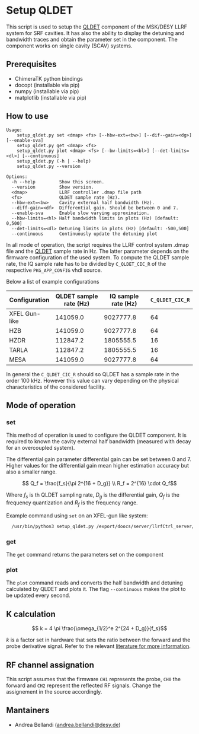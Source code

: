 Setup QLDET
===========

This script is used to setup the [QLDET][1] component of the MSK/DESY LLRF system for
SRF cavities. It has also the ability to display the detuning and bandwidth traces
and obtain the parameter set in the component. The component works on single cavity
(SCAV) systems.

Prerequisites
-------------

* ChimeraTK python bindings
* docopt (installable via pip)
* numpy (installable via pip)
* matplotlib (installable via pip)

How to use
----------

```
Usage:
    setup_qldet.py set <dmap> <fs> [--hbw-ext=<bw>] [--dif--gain=<dg>] [--enable-sva]
    setup_qldet.py get <dmap> <fs>
    setup_qldet.py plot <dmap> <fs> [--bw-limits=<bl>] [--det-limits=<dl>] [--continuous]
    setup_qldet.py (-h | --help)
    setup_qldet.py --version

Options:
  -h --help         Show this screen.
  --version         Show version.
  <dmap>            LLRF controller .dmap file path
  <fs>              QLDET sample rate (Hz).
  --hbw-ext=<bw>    Cavity external half bandwidth (Hz).
  --diff-gain=<df>  Differential gain. Should be between 0 and 7.
  --enable-sva      Enable slow varying approximation.
  --hbw-limits=<hl> Half bandwidth limits in plots (Hz) [default: 0,500]
  --det-limits=<dl> Detuning limits in plots (Hz) [default: -500,500]
  --continuous      Continuously update the detuning plot
```

In all mode of operation, the script requires the LLRF control system .dmap file
and the [QLDET][1] sample rate in Hz. The latter parameter depends on the firmware
configuration of the used system. To compute the QLDET sample rate, the IQ sample rate
has to be divided by `C_QLDET_CIC_R` of the respective `PKG_APP_CONFIG` vhdl source.

Below a list of example configurations

| Configuration | QLDET sample rate (Hz) | IQ sample rate (Hz) | `C_QLDET_CIC_R` |
| ------------- | ---------------------- | ------------------- | --------------- |
| XFEL Gun-like | 141059.0               | 9027777.8           | 64              |
| HZB           | 141059.0               | 9027777.8           | 64              |
| HZDR          | 112847.2               | 1805555.5           | 16              |
| TARLA         | 112847.2               | 1805555.5           | 16              |
| MESA          | 141059.0               | 9027777.8           | 64              |

In general the `C_QLDET_CIC_R` should so QLDET has a sample rate in the order
100 kHz. However this value can vary depending on the physical characteristics of
the considered facility.


Mode of operation
-----------------

### set

This method of operation is used to configure the QLDET component. It is required
to known the cavity external half bandwidth (measured with decay for an overcoupled system).

The differential gain parameter differential gain can be set between 0 and 7.
Higher values for the differential gain mean higher estimation accuracy but also
a smaller range.

```math
   Q_f = \frac{f_s}{\pi 2^{16 + D_g}} \\
   R_f = 2^{16} \cdot Q_f
```

Where $f_s$ is th QLDET sampling rate, $D_g$ is the differential gain,
$Q_f$ is the frequency quantization and $R_f$ is the frequency range.

Example command using `set` on an XFEL-gun like system:

```bash
  /usr/bin/python3 setup_qldet.py /export/doocs/server/llrfCtrl_server/llrfctrl.dmap 141059.0 --hbw-ext=65.0 --differential-gain=6
```

### get

The `get` command returns the parameters set on the component

### plot

The `plot` command reads and converts the half bandwidth and detuning calculated
by QLDET and plots it. The flag `--continuous` makes the plot to be updated every
second.

K calculation
-------------

```math
  k = 4 \pi \frac{\omega_{1/2}^e 2^{24 + D_g}}{f_s}
```

$k$ is a factor set in hardware that sets the ratio between the forward and the probe
derivative signal. Refer to the relevant [literature for more information][2].

RF channel assignation
----------------------

This script assumes that the firmware `CH1` represents the probe, `CH0` the forward
and `CH2` represent the reflected RF signals. Change the assignement in the source accordingly.

Mantainers
----------

* Andrea Bellandi (andrea.bellandi@desy.de)

[1]: https://gitlab.desy.de/fpgafw/mod/llrf/llrf_qldet
[2]: https://ieeexplore.ieee.org/document/9381881
